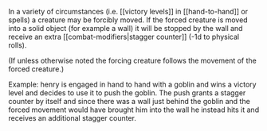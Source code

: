 In a variety of circumstances (i.e. [[victory levels]] in [[hand-to-hand]] or spells) a creature may be forcibly moved. If the forced creature is moved into a solid object (for example a wall) it will be stopped by the wall and receive an extra [[combat-modifiers|stagger counter]]
(-1d to physical rolls). 

  

(If unless otherwise noted the forcing creature follows the movement of the forced creature.)

  

Example: henry is engaged in hand to hand with a goblin and wins a victory level and decides to use it to push the goblin. The push grants a stagger counter by itself and since there was a wall just behind the goblin and the forced movement would have brought him into the wall he instead hits it and receives an additional stagger counter.